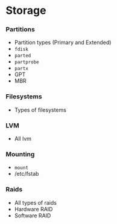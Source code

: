 # Storage


### Partitions
- Partition types (Primary and Extended)
- `fdisk`
- `parted`
- `partprobe`
- `partx`
- GPT
- MBR

### Filesystems
- Types of filesystems

### LVM
- All lvm

### Mounting
- `mount`
- /etc/fstab

### Raids
- All types of raids
- Hardware RAID
- Software RAID


